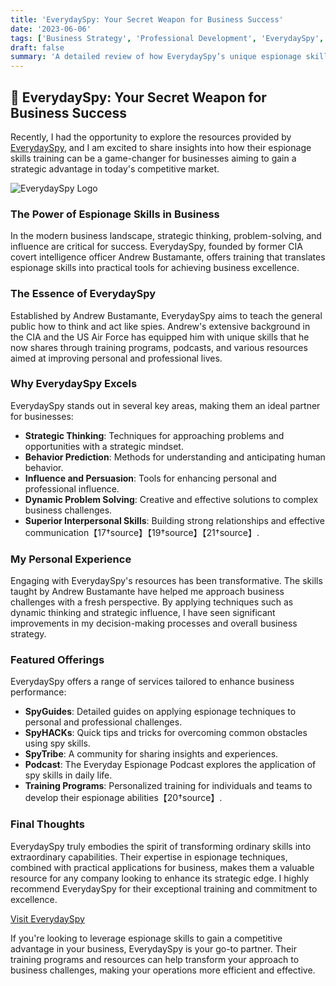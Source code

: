 ```yaml
---
title: 'EverydaySpy: Your Secret Weapon for Business Success'
date: '2023-06-06'
tags: ['Business Strategy', 'Professional Development', 'EverydaySpy', 'Review', 'Espionage Skills']
draft: false
summary: 'A detailed review of how EverydaySpy’s unique espionage skills can provide a strategic advantage for businesses looking to enhance their competitive edge and operational efficiency.'
---
```


## 🌟 EverydaySpy: Your Secret Weapon for Business Success

Recently, I had the opportunity to explore the resources provided by [EverydaySpy](https://everydayspy.com/homepage/), and I am excited to share insights into how their espionage skills training can be a game-changer for businesses aiming to gain a strategic advantage in today's competitive market.

![EverydaySpy Logo](https://eds-everydayspy-assets.s3.us-east-2.amazonaws.com/global/l1.png)

### The Power of Espionage Skills in Business

In the modern business landscape, strategic thinking, problem-solving, and influence are critical for success. EverydaySpy, founded by former CIA covert intelligence officer Andrew Bustamante, offers training that translates espionage skills into practical tools for achieving business excellence.

### The Essence of EverydaySpy

Established by Andrew Bustamante, EverydaySpy aims to teach the general public how to think and act like spies. Andrew's extensive background in the CIA and the US Air Force has equipped him with unique skills that he now shares through training programs, podcasts, and various resources aimed at improving personal and professional lives.

### Why EverydaySpy Excels

EverydaySpy stands out in several key areas, making them an ideal partner for businesses:

- **Strategic Thinking**: Techniques for approaching problems and opportunities with a strategic mindset.
- **Behavior Prediction**: Methods for understanding and anticipating human behavior.
- **Influence and Persuasion**: Tools for enhancing personal and professional influence.
- **Dynamic Problem Solving**: Creative and effective solutions to complex business challenges.
- **Superior Interpersonal Skills**: Building strong relationships and effective communication【17†source】【19†source】【21†source】.

### My Personal Experience

Engaging with EverydaySpy's resources has been transformative. The skills taught by Andrew Bustamante have helped me approach business challenges with a fresh perspective. By applying techniques such as dynamic thinking and strategic influence, I have seen significant improvements in my decision-making processes and overall business strategy.

### Featured Offerings

EverydaySpy offers a range of services tailored to enhance business performance:

- **SpyGuides**: Detailed guides on applying espionage techniques to personal and professional challenges.
- **SpyHACKs**: Quick tips and tricks for overcoming common obstacles using spy skills.
- **SpyTribe**: A community for sharing insights and experiences.
- **Podcast**: The Everyday Espionage Podcast explores the application of spy skills in daily life.
- **Training Programs**: Personalized training for individuals and teams to develop their espionage abilities【20†source】.

### Final Thoughts

EverydaySpy truly embodies the spirit of transforming ordinary skills into extraordinary capabilities. Their expertise in espionage techniques, combined with practical applications for business, makes them a valuable resource for any company looking to enhance its strategic edge. I highly recommend EverydaySpy for their exceptional training and commitment to excellence.

[Visit EverydaySpy](https://everydayspy.com/homepage/)

If you're looking to leverage espionage skills to gain a competitive advantage in your business, EverydaySpy is your go-to partner. Their training programs and resources can help transform your approach to business challenges, making your operations more efficient and effective.

